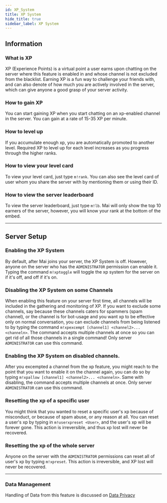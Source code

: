 ```yaml
---
id: XP_System
title: XP System
hide_title: true
sidebar_label: XP System
---
```


## Information

### What is XP
XP (Experience Points) is a virtual point a user earns upon chatting on the server where this feature is enabled in and whose channel is not excluded from the blacklist. Earning XP is a fun way to challenge your friends with, and can also denote of how much you are actively involved in the server, which can give anyone a good grasp of your server activity.

### How to gain XP
You can start gaining XP when you start chatting on an xp-enabled channel in the server. You can gain at a rate of 15-35 XP per minute.

### How to level up
If you accumulate enough xp, you are automatically promoted to another level. Required XP to level up for each level increases as you progress through the higher ranks.

### How to view your level card
To view your level card, just type `m!rank`. You can also see the level card of user whom you share the server with by mentioning them or using their ID.

### How to view the server leaderboard
To view the server leaderboard, just type `m!lb`. Mai will only show the top 10 earners of the server, however, you will know your rank at the bottom of the embed.

---

## Server Setup

### Enabling the XP System
By default, after Mai joins your server, the XP System is off. However, anyone on the server who has the `ADMINISTRATOR` permission can enable it. Typing the command `m!xptoggle` will toggle the xp system for the server on if it's off, and off if it's on.

### Disabling the XP System on some Channels
When enabling this feature on your server first time, all channels will be included in the gathering and monitoring of XP. If you want to exclude some channels, say because these channels caters for spammers (spam channel), or the channel is for bot-usage and you want xp to be effective only on normal conversation, you can exclude channels from being listened to by typing the command `m!xpexcempt [channel1] <channel2>... <channeln>`. The command accepts multiple channels at once so you can get rid of all those channels in a single command! Only server `ADMINISTRATOR` can use this command.

### Enabling the XP System on disabled channels.
After you excempted a channel from the xp feature, you might reach to the point that you want to enable it on the channel again, you can do so by typing `m!xpallow [channel1] <channel2>... <channeln>`. Same with disabling, the command accepts multiple channels at once. Only server `ADMINISTRATOR` can use this command.

### Resetting the xp of a specific user
You might think that you wanted to reset a specific user's xp because of misconduct, or because of spam abuse, or any reason at all. You can reset a user's xp by typing in `m!userxpreset <User>`, and the user's xp will be forever gone. This action is irreversible, and thus xp lost will never be recovered.

### Resetting the xp of the whole server
Anyone on the server with the `ADMINISTRATOR` permissions can reset all of user's xp by typing `m!xpreset`. This action is irreversible, and XP lost will never be recovered.

---

### Data Management
Handling of Data from this feature is discussed on [Data Privacy](../Data%20Privacy/Handling_Data )
